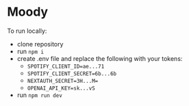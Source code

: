 # Moody

To run locally: 
- clone repository
- run `npm i`
- create .env file and replace the following with your tokens:
  - `SPOTIFY_CLIENT_ID=ae...71`
  - `SPOTIFY_CLIENT_SECRET=6b...6b`
  - `NEXTAUTH_SECRET=3H...M=`
  - `OPENAI_API_KEY=sk...vS`
- run `npm run dev`
